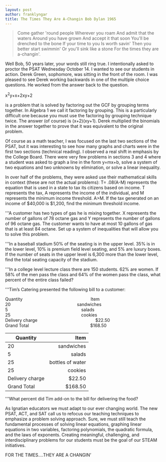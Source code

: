 ```yaml
---
layout: post
author: franklyngar
title: The Times They Are A-Changin Bob Dylan 1965
---
```



<blockquote> Come gather 'round people
Wherever you roam
And admit that the waters
Around you have grown
And accept it that soon
You'll be drenched to the bone
If your time to you
Is worth savin'
Then you better start swimmin'
Or you'll sink like a stone
For the times they are a-changin'.</blockquote>

Well Bob, 50 years later, your words still ring true.
I intentionally asked to proctor the PSAT Wednesday October 14.  I wanted to see our students in action.
Derek Green, sophomore, was sitting in the front of the room.  I was pleased to see Derek working backwards in one of the multiple choice questions.  He worked from the answer back to the question.

<p class="text-center">x<sup>2</sup>y+x+2xy+2</p>

is a problem that is solved by factoring out the GCF by grouping terms together.  In Algebra 1 we call it factoring by grouping.  This is a particularly difficult one because you must use the factoring by grouping technique twice.
The answer (of course) is (x+2)(xy+1).  Derek multiplied the binomials in the answer together to prove that it was equivalent to the original problem.

 Of course as a math teacher, I was focused on the last two sections of the PSAT, but it was interesting to see how many graphs and charts were in the first two sections (technical reading).  I observed a real shift in emphasis by the College Board.  There were very few problems in sections 3 and 4 where a student was asked to graph a line in the form y=mx+b, solve a system of two equations and two unknowns by elimination, or solve a linear inequality.

In over half of the problems, they were asked use their mathematical skills in context (these are not the actual problems):
T= .08(A-M) represents the equation that is used in a state to tax its citizens based on income.  T represents the tax, A represents the income of the individual, and M represents the minimum income threshold.  A>M.  If the tax generated on an income of $40,000 is $1,200, find the minimum threshold income. 

'''A customer has two types of gas he is mixing together.  X represents the number of gallons of 78 octane gas and Y represents the number of gallons of 96 octane gas.  The customer wants to have at most 10 gallons of gas that is at least 84 octane.  Set up a system of inequalities that will allow you to solve this problem.


'''In a baseball stadium 50% of the seating is in the upper level.  35% is in the lower level, 10% is premium field level seating, and 5% are luxury boxes.  If the number of seats in the upper level is 6,300 more than the lower level, find the total seating capacity of the stadium.  

'''In a college level lecture class there are 150 students.  62% are women.  If 58% of the men pass the class and 64% of the women pass the class, what percent of the entire class failed? 

'''Tim’s Catering presented the following bill to a customer:

<div class="container">
  <div class="columns">
    <div class="Quantity column">
      Quantity
    </div>
    <div class="Item column">
      Item
    </div>
  </div>

  <div class="columns">
    <div class="20 column">
      20
    </div>
    <div class="sandwiches column">
      sandwiches
    </div>
  </div>

  <div class="columns">
    <div class="5 column">
      5
    </div>
    <div class="salads column">
      salads
    </div>
  </div>

  <div class="columns">
    <div class="25 column">
      25
    </div>
    <div class="cookies column">
      cookies
    </div>
  </div>
  
  <div class="columns">
    <div class="Delivery charge column">
      Delivery charge
    </div>
    <div class="$22.50 column">
      $22.50
    </div>
  </div>
  
  
  <div class="columns">
    <div class="Grand Total column">
      Grand Total
    </div>
    <div class="$168.50 column">
      $168.50
    </div>
  </div>
</div>

|Quantity| Item|
|---|---:|
|20 |sandwiches|
|5 |salads|
|25 |bottles of water|
|25 |cookies|
|Delivery charge|			$22.50|
|Grand Total	|		$168.50|

'''What percent did Tim add-on to the bill for delivering the food?

As Ignatian educators we must adapt to our ever changing world.  The new PSAT, ACT, and SAT call us to refocus our teaching techniques to emphasize a problem solving approach.  Sure, we must still teach the fundamental processes of solving linear equations, graphing linear equations in two variables, factoring polynomials, the quadratic formula, and the laws of exponents.    Creating meaningful, challenging, and interdisciplinary problems for our students must be the goal of our STEAM initiatives.

FOR THE TIMES….THEY ARE A CHANGIN’
